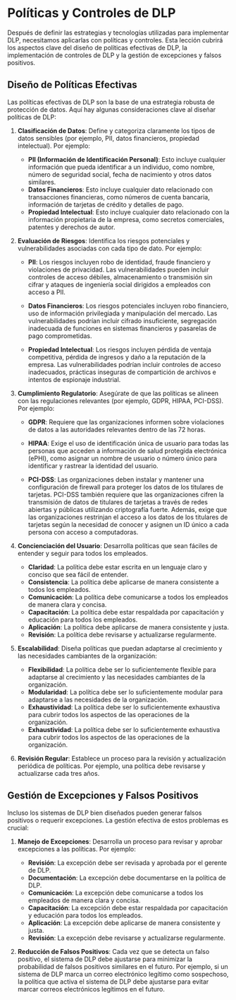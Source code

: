 # Políticas y Controles de DLP

Después de definir las estrategias y tecnologías utilizadas para implementar DLP, necesitamos aplicarlas con políticas y controles. Esta lección cubrirá los aspectos clave del diseño de políticas efectivas de DLP, la implementación de controles de DLP y la gestión de excepciones y falsos positivos.

## Diseño de Políticas Efectivas

Las políticas efectivas de DLP son la base de una estrategia robusta de protección de datos. Aquí hay algunas consideraciones clave al diseñar políticas de DLP:

1. **Clasificación de Datos**: Define y categoriza claramente los tipos de datos sensibles (por ejemplo, PII, datos financieros, propiedad intelectual). Por ejemplo:

    - **PII (Información de Identificación Personal)**: Esto incluye cualquier información que pueda identificar a un individuo, como nombre, número de seguridad social, fecha de nacimiento y otros datos similares.
    - **Datos Financieros**: Esto incluye cualquier dato relacionado con transacciones financieras, como números de cuenta bancaria, información de tarjetas de crédito y detalles de pago.
    - **Propiedad Intelectual**: Esto incluye cualquier dato relacionado con la información propietaria de la empresa, como secretos comerciales, patentes y derechos de autor.

2. **Evaluación de Riesgos**: Identifica los riesgos potenciales y vulnerabilidades asociadas con cada tipo de dato. Por ejemplo:

    - **PII**: Los riesgos incluyen robo de identidad, fraude financiero y violaciones de privacidad. Las vulnerabilidades pueden incluir controles de acceso débiles, almacenamiento o transmisión sin cifrar y ataques de ingeniería social dirigidos a empleados con acceso a PII.

    - **Datos Financieros**: Los riesgos potenciales incluyen robo financiero, uso de información privilegiada y manipulación del mercado. Las vulnerabilidades podrían incluir cifrado insuficiente, segregación inadecuada de funciones en sistemas financieros y pasarelas de pago comprometidas.

    - **Propiedad Intelectual**: Los riesgos incluyen pérdida de ventaja competitiva, pérdida de ingresos y daño a la reputación de la empresa. Las vulnerabilidades podrían incluir controles de acceso inadecuados, prácticas inseguras de compartición de archivos e intentos de espionaje industrial.

3. **Cumplimiento Regulatorio**: Asegúrate de que las políticas se alineen con las regulaciones relevantes (por ejemplo, GDPR, HIPAA, PCI-DSS). Por ejemplo:

    - **GDPR**: Requiere que las organizaciones informen sobre violaciones de datos a las autoridades relevantes dentro de las 72 horas.

    - **HIPAA**: Exige el uso de identificación única de usuario para todas las personas que acceden a información de salud protegida electrónica (ePHI), como asignar un nombre de usuario o número único para identificar y rastrear la identidad del usuario.

    - **PCI-DSS**: Las organizaciones deben instalar y mantener una configuración de firewall para proteger los datos de los titulares de tarjetas. PCI-DSS también requiere que las organizaciones cifren la transmisión de datos de titulares de tarjetas a través de redes abiertas y públicas utilizando criptografía fuerte. Además, exige que las organizaciones restrinjan el acceso a los datos de los titulares de tarjetas según la necesidad de conocer y asignen un ID único a cada persona con acceso a computadoras.

4. **Concienciación del Usuario**: Desarrolla políticas que sean fáciles de entender y seguir para todos los empleados.

    - **Claridad**: La política debe estar escrita en un lenguaje claro y conciso que sea fácil de entender.
    - **Consistencia**: La política debe aplicarse de manera consistente a todos los empleados.
    - **Comunicación**: La política debe comunicarse a todos los empleados de manera clara y concisa.
    - **Capacitación**: La política debe estar respaldada por capacitación y educación para todos los empleados.
    - **Aplicación**: La política debe aplicarse de manera consistente y justa.
    - **Revisión**: La política debe revisarse y actualizarse regularmente.

5. **Escalabilidad**: Diseña políticas que puedan adaptarse al crecimiento y las necesidades cambiantes de la organización:

    - **Flexibilidad**: La política debe ser lo suficientemente flexible para adaptarse al crecimiento y las necesidades cambiantes de la organización.
    - **Modularidad**: La política debe ser lo suficientemente modular para adaptarse a las necesidades de la organización.
    - **Exhaustividad**: La política debe ser lo suficientemente exhaustiva para cubrir todos los aspectos de las operaciones de la organización.
    - **Exhaustividad**: La política debe ser lo suficientemente exhaustiva para cubrir todos los aspectos de las operaciones de la organización.

6. **Revisión Regular**: Establece un proceso para la revisión y actualización periódica de políticas. Por ejemplo, una política debe revisarse y actualizarse cada tres años.

## Gestión de Excepciones y Falsos Positivos

Incluso los sistemas de DLP bien diseñados pueden generar falsos positivos o requerir excepciones. La gestión efectiva de estos problemas es crucial:

1. **Manejo de Excepciones**: Desarrolla un proceso para revisar y aprobar excepciones a las políticas. Por ejemplo:

    - **Revisión**: La excepción debe ser revisada y aprobada por el gerente de DLP.
    - **Documentación**: La excepción debe documentarse en la política de DLP.
    - **Comunicación**: La excepción debe comunicarse a todos los empleados de manera clara y concisa.
    - **Capacitación**: La excepción debe estar respaldada por capacitación y educación para todos los empleados.
    - **Aplicación**: La excepción debe aplicarse de manera consistente y justa.
    - **Revisión**: La excepción debe revisarse y actualizarse regularmente.

2. **Reducción de Falsos Positivos**: Cada vez que se detecta un falso positivo, el sistema de DLP debe ajustarse para minimizar la probabilidad de falsos positivos similares en el futuro. Por ejemplo, si un sistema de DLP marca un correo electrónico legítimo como sospechoso, la política que activa el sistema de DLP debe ajustarse para evitar marcar correos electrónicos legítimos en el futuro.
